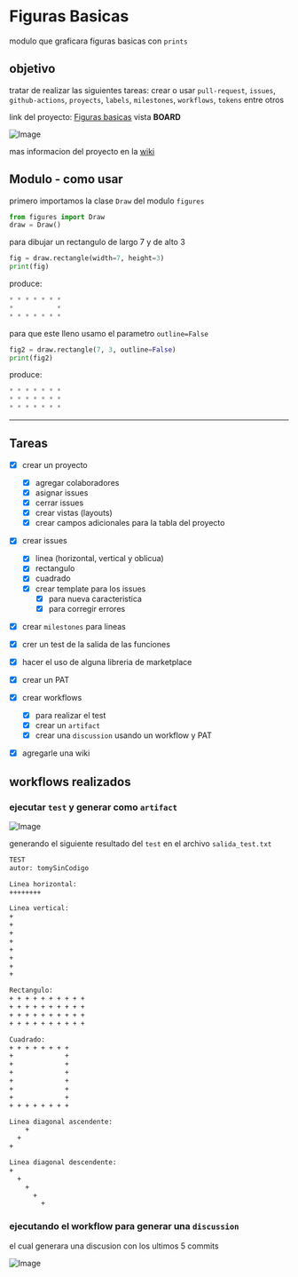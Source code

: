 # Figuras Basicas

modulo que graficara figuras basicas con `prints`

## objetivo

tratar de realizar las siguientes tareas:
crear o usar `pull-request`, `issues`, `github-actions`, `proyects`, `labels`, `milestones`, `workflows`, `tokens` entre otros

link del proyecto: [Figuras basicas](https://github.com/tomySinCodigo/practica_figuras_basicas/projects?query=is%3Aopen) vista **BOARD**

![Image](https://github.com/user-attachments/assets/af0072eb-a26f-4ef6-b8b3-f3c22e5b182d)

mas informacion del proyecto en la [wiki](https://github.com/tomySinCodigo/practica_figuras_basicas/wiki)


## Modulo - como usar

primero importamos la clase `Draw` del modulo `figures`

```python
from figures import Draw
draw = Draw()
```

para dibujar un rectangulo de largo 7 y de alto 3

```python
fig = draw.rectangle(width=7, height=3)
print(fig)
```

produce:

```python
* * * * * * *                            
*           *
* * * * * * *
```

para que este lleno usamo el parametro `outline=False`

```python
fig2 = draw.rectangle(7, 3, outline=False)
print(fig2)
```

produce:

```python
* * * * * * *
* * * * * * *
* * * * * * *
```

---

## Tareas

- [X] crear un proyecto
	- [x] agregar colaboradores
	- [x] asignar issues
	- [x] cerrar issues
	- [x] crear vistas (layouts)
	- [x] crear campos adicionales para la tabla del proyecto
- [x] crear issues
	- [x] linea (horizontal, vertical y oblicua)
	- [x] rectangulo
	- [x] cuadrado
	- [x] crear template para los issues
		- [x] para nueva caracteristica
		- [x] para corregir errores
- [x] crear `milestones` para  lineas
- [x] crer un test de la salida de las funciones
- [x] hacer el uso de alguna libreria de marketplace
- [x] crear un PAT
- [x] crear workflows
	- [x] para realizar el test
	- [x] crear un `artifact`
	- [x] crear una `discussion` usando un workflow y PAT
- [x] agregarle una wiki


## workflows realizados
### ejecutar `test` y generar como `artifact`

![Image](https://github.com/user-attachments/assets/bc9566d5-8092-48e7-89f6-32bb9d45411f)

generando el siguiente resultado del `test` en el archivo `salida_test.txt`

```cmd
TEST
autor: tomySinCodigo

Linea horizontal:
++++++++

Linea vertical:
+
+
+
+
+
+
+
+

Rectangulo:
+ + + + + + + + + + 
+ + + + + + + + + + 
+ + + + + + + + + + 
+ + + + + + + + + + 

Cuadrado:
+ + + + + + + + 
+             + 
+             + 
+             + 
+             + 
+             + 
+             + 
+ + + + + + + + 

Linea diagonal ascendente:
    +
  +
+

Linea diagonal descendente:
+
  +
    +
      +
        +

```

### ejecutando el workflow para generar una `discussion`

el cual generara una discusion con los ultimos 5 commits

![Image](https://github.com/user-attachments/assets/e05ef955-f6f7-46c9-a8b4-536df913b84a)

